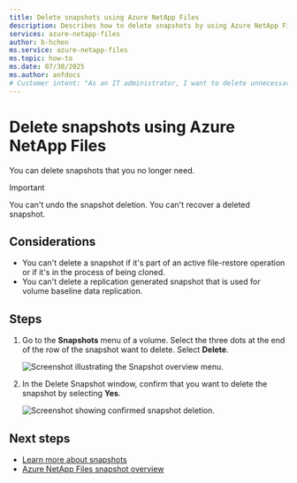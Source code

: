 ```yaml
---
title: Delete snapshots using Azure NetApp Files
description: Describes how to delete snapshots by using Azure NetApp Files.
services: azure-netapp-files
author: b-hchen
ms.service: azure-netapp-files
ms.topic: how-to
ms.date: 07/30/2025
ms.author: anfdocs
# Customer intent: "As an IT administrator, I want to delete unnecessary snapshots in Azure NetApp Files, so that I can manage storage efficiently and ensure optimal resource utilization."
---
```


# Delete snapshots using Azure NetApp Files 

You can delete snapshots that you no longer need. 

> [!IMPORTANT]
> You can't undo the snapshot deletion. You can't recover a deleted snapshot. 

## Considerations 

* You can't delete a snapshot if it's part of an active file-restore operation or if it's in the process of being cloned.
* You can't delete a replication generated snapshot that is used for volume baseline data replication.

## Steps

1. Go to the **Snapshots** menu of a volume. Select the three dots at the end of the row of the snapshot want to delete. Select **Delete**.

    ![Screenshot illustrating the Snapshot overview menu.](./media/shared/snapshot-right-click-menu.png) 

2. In the Delete Snapshot window, confirm that you want to delete the snapshot by selecting **Yes**. 

    ![Screenshot showing confirmed snapshot deletion.](./media/snapshots-delete/snapshot-confirm-delete.png)  

## Next steps

* [Learn more about snapshots](snapshots-introduction.md)
* [Azure NetApp Files snapshot overview](https://anfcommunity.com/2021/01/31/azure-netapp-files-snapshot-overview/)
